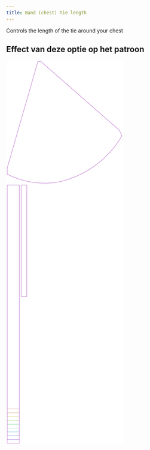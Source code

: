 ```yaml
---
title: Band (chest) tie length
---
```


Controls the length of the tie around your chest


## Effect van deze optie op het patroon
![Deze afbeelding toont het effect van deze optie door meerdere varianten die een andere waarde hebben voor deze optie te vervangen](bee_bandtielength_sample.svg "Effect van deze optie op het patroon")